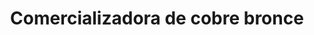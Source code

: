 ---
title: "Comercializadora de cobre bronce"
url: /san-bernardo/comercializadora-de-cobre-bronce/
shop: Allgemein
---